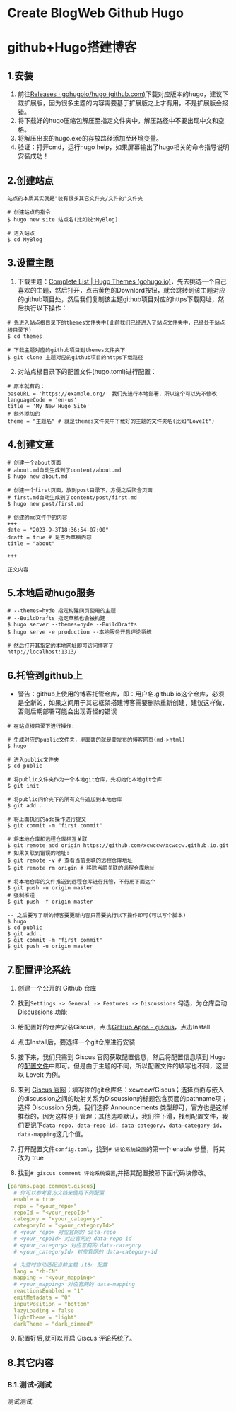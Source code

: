 # Create BlogWeb Github Hugo


# github+Hugo搭建博客

## 1.安装

1. 前往[Releases · gohugoio/hugo (github.com)](https://github.com/gohugoio/hugo/releases)下载对应版本的hugo，建议下载扩展版，因为很多主题的内容需要基于扩展版之上才有用，不是扩展版会报错。
2. 将下载好的hugo压缩包解压至指定文件夹中，解压路径中不要出现中文和空格。
3. 将解压出来的hugo.exe的存放路径添加至环境变量。
4. 验证：打开cmd，运行hugo help，如果屏幕输出了hugo相关的命令指导说明安装成功！



## 2.创建站点

```
站点的本质其实就是"装有很多其它文件夹/文件的"文件夹

# 创建站点的指令
$ hugo new site 站点名(比如说:MyBlog)

# 进入站点
$ cd MyBlog
```



## 3.设置主题

1. 下载主题：[Complete List | Hugo Themes (gohugo.io)](https://themes.gohugo.io/)，先去挑选一个自己喜欢的主题，然后打开，点击黄色的Downlord按钮，就会跳转到该主题对应的github项目处，然后我们复制该主题github项目对应的https下载网址，然后执行以下操作：

```
# 先进入站点根目录下的themes文件夹中(此前我们已经进入了站点文件夹中，已经处于站点根目录下)
$ cd themes

# 下载主题对应的github项目到themes文件夹下
$ git clone 主题对应的github项目的https下载路径
```

2. 对站点根目录下的配置文件(hugo.toml)进行配置：

```
# 原本就有的：
baseURL = 'https://example.org/' 我们先进行本地部署，所以这个可以先不修改
languageCode = 'en-us'
title = 'My New Hugo Site'
# 额外添加的
theme = "主题名" # 就是themes文件夹中下载好的主题的文件夹名(比如"LoveIt")
```



## 4.创建文章

```
# 创建一个about页面
# about.md自动生成到了content/about.md
$ hugo new about.md 

# 创建一个first页面，放到post目录下，方便之后聚合页面
# first.md自动生成到了content/post/first.md
$ hugo new post/first.md

# 创建的md文件中的内容
+++
date = "2023-9-3T18:36:54-07:00"
draft = true # 是否为草稿内容
title = "about"

+++

正文内容
```



## 5.本地启动hugo服务

```
# --themes=hyde 指定构建网页使用的主题
# --BuildDrafts 指定草稿也会被构建
$ hugo server --themes=hyde --BuildDrafts
$ hugo serve -e production --本地服务开启评论系统

# 然后打开其指定的本地网址即可访问博客了
http://localhost:1313/
```



## 6.托管到github上

* 警告：github上使用的博客托管仓库，即：用户名.github.io这个仓库，必须是全新的，如果之间用于其它框架搭建博客需要删除重新创建，建议这样做，否则后期部署可能会出现奇怪的错误

```
# 在站点根目录下进行操作:

# 生成对应的public文件夹，里面装的就是要发布的博客网页(md->html)
$ hugo

# 进入public文件夹
$ cd public

# 将public文件夹作为一个本地git仓库，先初始化本地git仓库
$ git init 

# 将public问价夹下的所有文件追加到本地仓库
$ git add . 

# 将上面执行的add操作进行提交
$ git commit -m "first commit" 

# 将本地仓库和远程仓库相互关联
$ git remote add origin https://github.com/xcwccw/xcwccw.github.io.git 
# 如果关联到错误的地址:
$ git remote -v # 查看当前关联的远程仓库地址
$ git remote rm origin # 移除当前关联的远程仓库地址

# 将本地仓库的文件推送到远程仓库进行托管，不行用下面这个
$ git push -u origin master 
# 强制推送
$ git push -f origin master 

-- 之后要写了新的博客要更新内容只需要执行以下操作即可(可以写个脚本)
$ hugo
$ cd public
$ git add .
$ git commit -m "first commit"
$ git push -u origin master
```



## 7.配置评论系统

1. 创建一个公开的 Github 仓库

2. 找到`Settings -> General -> Features -> Discussions` 勾选，为仓库启动 Discussions 功能

3. 给配置好的仓库安装Giscus，点击[GitHub Apps - giscus](https://github.com/apps/giscus)，点击Install

4. 点击Install后，要选择一个git仓库进行安装

5. 接下来，我们只需到 Giscus 官网获取配置信息，然后将配置信息填到 Hugo 的[配置文件](https://www.zhihu.com/search?q=配置文件&search_source=Entity&hybrid_search_source=Entity&hybrid_search_extra={"sourceType"%3A"answer"%2C"sourceId"%3A3115481653})中即可。但是由于主题的不同，所以配置文件的填写也不同，这里以 LoveIt 为例。

6. 来到 [Giscus 官网](https://link.zhihu.com/?target=https%3A//giscus.app/zh-CN)；填写你的git仓库名：xcwccw/Giscus；选择页面与嵌入的discussion之间的映射关系为Discussion的标题包含页面的pathname项；选择 Discussion 分类，我们选择 Announcements 类型即可，官方也是这样推荐的，因为这样便于管理；其他选项默认，我们往下滑，找到配置文件，我们要记下`data-repo`，`data-repo-id`，`data-category`，`data-category-id`，`data-mapping`这几个值。

7. 打开配置文件`config.toml`，找到`# 评论系统设置`的第一个 enable 参量，将其改为 true

8. 找到`# giscus comment 评论系统设置`,并把其配置按照下面代码块修改。

```yaml
[params.page.comment.giscus]   
  # 你可以参考官方文档来使用下列配置   
  enable = true   
  repo = "<your_repo>"   
  repoId = "<your_repoId>"   
  category = "<your_category>"   
  categoryId = "<your_categoryId>"   
  # <your_repo> 对应官网的 data-repo   
  # <your_repoId> 对应官网的 data-repo-id   
  # <your_category> 对应官网的 data-category   
  # <your_categoryId> 对应官网的 data-category-id

  # 为空时自动适配当前主题 i18n 配置   
  lang = "zh-CN"   
  mapping = "<your_mapping>"   
  # <your_mapping> 对应官网的 data-mapping   
  reactionsEnabled = "1"   
  emitMetadata = "0"   
  inputPosition = "bottom"   
  lazyLoading = false   
  lightTheme = "light"   
  darkTheme = "dark_dimmed"
```

9. 配置好后,就可以开启 Giscus 评论系统了。



## 8.其它内容

### 8.1.测试-测试

测试测试

